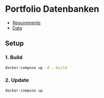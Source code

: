 # Portfolio Datenbanken

- [Requirements](./docs/requirements.md)
- [Data](./docs/yelpData.md)

## Setup

### 1. Build
```bash
docker-compose up -d --build
```

### 2. Update
```bash
docker-compose up
```